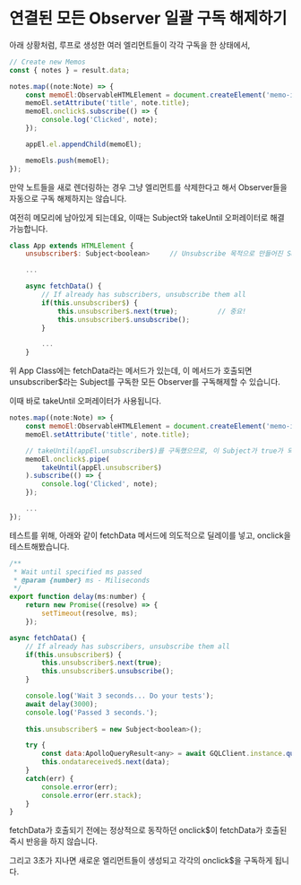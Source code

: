 # 연결된 모든 Observer 일괄 구독 해제하기
아래 상황처럼, 루프로 생성한 여러 엘리먼트들이 각각 구독을 한 상태에서,

```javascript
// Create new Memos
const { notes } = result.data;

notes.map((note:Note) => {
    const memoEl:ObservableHTMLElement = document.createElement('memo-item');
    memoEl.setAttribute('title', note.title);
    memoEl.onclick$.subscribe(() => {
        console.log('Clicked', note);
    });

    appEl.el.appendChild(memoEl);

    memoEls.push(memoEl);
});
```

만약 노트들을 새로 렌더링하는 경우 그냥 엘리먼트를 삭제한다고 해서 Observer들을 자동으로 구독 해제하지는 않습니다.

여전히 메모리에 남아있게 되는데요, 이때는 Subject와 takeUntil 오퍼레이터로 해결 가능합니다.

```javascript
class App extends HTMLElement {
    unsubscriber$: Subject<boolean>     // Unsubscribe 목적으로 만들어진 Subject

    ...

    async fetchData() {
        // If already has subscribers, unsubscribe them all
        if(this.unsubscriber$) {
            this.unsubscriber$.next(true);          // 중요!
            this.unsubscriber$.unsubscribe();
        }

        ...
    }
```

위 App Class에는 fetchData라는 메서드가 있는데, 이 메서드가 호출되면 unsubscriber$라는 Subject를 구독한 모든 Observer를 구독해제할 수 있습니다.

이때 바로 takeUntil 오퍼레이터가 사용됩니다.

```javascript
notes.map((note:Note) => {
    const memoEl:ObservableHTMLElement = document.createElement('memo-item');
    memoEl.setAttribute('title', note.title);

    // takeUntil(appEl.unsubscriber$)를 구독했으므로, 이 Subject가 true가 되면 자동으로 구독을 해제합니다.
    memoEl.onclick$.pipe(
        takeUntil(appEl.unsubscriber$)
    ).subscribe(() => {
        console.log('Clicked', note);
    });

    ...
});
```

테스트를 위해, 아래와 같이 fetchData 메서드에 의도적으로 딜레이를 넣고, onclick을 테스트해봤습니다.

```javascript
/**
 * Wait until specified ms passed
 * @param {number} ms - Miliseconds
 */
export function delay(ms:number) {
    return new Promise((resolve) => {
        setTimeout(resolve, ms);
    });

```

```javascript
async fetchData() {
    // If already has subscribers, unsubscribe them all
    if(this.unsubscriber$) {
        this.unsubscriber$.next(true);
        this.unsubscriber$.unsubscribe();
    }

    console.log('Wait 3 seconds... Do your tests');
    await delay(3000);
    console.log('Passed 3 seconds.');
    
    this.unsubscriber$ = new Subject<boolean>();

    try {
        const data:ApolloQueryResult<any> = await GQLClient.instance.query({ query: fetchNotes });
        this.ondatareceived$.next(data);
    }
    catch(err) {
        console.error(err);
        console.error(err.stack);
    }
}
```

fetchData가 호출되기 전에는 정상적으로 동작하던 onclick$이 fetchData가 호출된 즉시 반응을 하지 않습니다.

그리고 3초가 지나면 새로운 엘리먼트들이 생성되고 각각의 onclick$을 구독하게 됩니다.